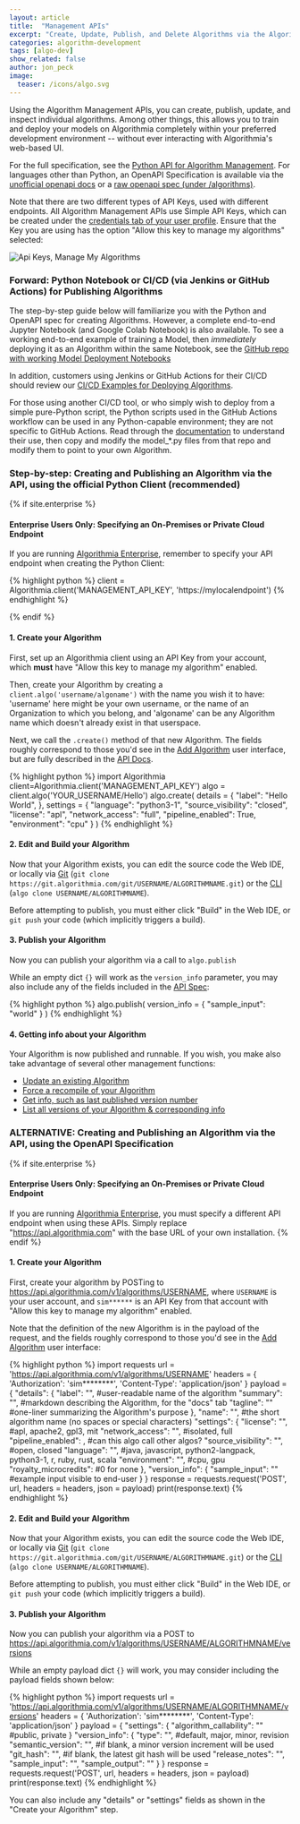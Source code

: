 ```yaml
---
layout: article
title:  "Management APIs"
excerpt: "Create, Update, Publish, and Delete Algorithms via the Algorithm Management API"
categories: algorithm-development
tags: [algo-dev]
show_related: false
author: jon_peck
image:
  teaser: /icons/algo.svg
---
```


Using the Algorithm Management APIs, you can create, publish, update, and inspect individual algorithms. Among other things, this allows you to train and deploy your models on Algorithmia completely within your preferred development environment -- without ever interacting with Algorithmia's web-based UI.

For the full specification, see the [Python API for Algorithm Management](https://docs.algorithmia.com/?python#algorithm-management-api). For languages other than Python, an OpenAPI Specification is available via the [unofficial openapi docs](https://documenter.getpostman.com/view/6515899/S1a1aoR6?#17e2a113-e38d-4bb9-b33b-17b24285d2d0) or a [raw openapi spec (under /algorithms)](/v1/openapispec).

Note that there are two different types of API Keys, used with different endpoints.  All Algorithm Management APIs use Simple API Keys, which can be created under the [credentials tab of your user profile]({{site.url}}/user#credentials).  Ensure that the Key you are using has the option "Allow this key to manage my algorithms" selected:

<img src="{{site.cdnurl}}{{site.baseurl}}/images/post_images/algorithm-management-api/api-key-manage-my-algorithms.png" alt="Api Keys, Manage My Algorithms" class="screenshot">

### Forward: Python Notebook or CI/CD (via Jenkins or GitHub Actions) for Publishing Algorithms

The step-by-step guide below will familiarize you with the Python and OpenAPI spec for creating Algorithms. However, a complete end-to-end Jupyter Notebook (and Google Colab Notebook) is also available. To see a working end-to-end example of training a Model, then *immediately* deploying it as an Algorithm within the same Notebook, see the [GitHub repo with working Model Deployment Notebooks](https://github.com/algorithmiaio/model-deployment)

In addition, customers using Jenkins or GitHub Actions for their CI/CD should review our [CI/CD Examples for Deploying Algorithms]({{site.baseurl}}/algorithm-development/ci-cd).

For those using another CI/CD tool, or who simply wish to deploy from a simple pure-Python script, the Python scripts used in the GitHub Actions workflow can be used in any Python-capable environment; they are not specific to GitHub Actions. Read through the [documentation](https://github.com/algorithmiaio/model-deployment/tree/master/githubactions_deploy_algorithmia#redeploying-retrained-models) to understand their use, then copy and modify the model_*.py files from that repo and modify them to point to your own Algorithm.

### Step-by-step: Creating and Publishing an Algorithm via the API, using the official Python Client (recommended)

{% if site.enterprise %}
#### Enterprise Users Only: Specifying an On-Premises or Private Cloud Endpoint
If you are running [Algorithmia Enterprise](/enterprise), remember to specify your API endpoint when creating the Python Client:

{% highlight python %}
client = Algorithmia.client('MANAGEMENT_API_KEY', 'https://mylocalendpoint')
{% endhighlight %}

{% endif %}

#### 1. Create your Algorithm

First, set up an Algorithmia client using an API Key from your account, which **must** have "Allow this key to manage my algorithm" enabled.

Then, create your Algorithm by creating a `client.algo('username/algoname')` with the name you wish it to have: 'username' here might be your own username, or the name of an Organization to which you belong, and 'algoname' can be any Algorithm name which doesn't already exist in that userspace.

Next, we call the `.create()` method of that new Algorithm. The fields roughly correspond to those you'd see in the [Add Algorithm]({{site.url}}{{site.baseurl}}/algorithm-development/algorithm-basics/your-first-algo/#create-your-first-algorithm) user interface, but are fully described in the [API Docs](https://docs.algorithmia.com/?python#create-an-algorithm).

{% highlight python %}
import Algorithmia
client=Algorithmia.client('MANAGEMENT_API_KEY')
algo = client.algo('YOUR_USERNAME/Hello')
algo.create(
    details = {
        "label": "Hello World",
    },
    settings = {
        "language": "python3-1",
        "source_visibility": "closed",
        "license": "apl",
        "network_access": "full",
        "pipeline_enabled": True,
        "environment": "cpu"
    }
)
{% endhighlight %}

#### 2. Edit and Build your Algorithm

Now that your Algorithm exists, you can edit the source code the Web IDE, or locally via [Git]({{site.cdnurl}}{{site.baseurl}}/algorithm-development/algorithm-basics/git) (`git clone https://git.algorithmia.com/git/USERNAME/ALGORITHMNAME.git`) or the [CLI]({{site.cdnurl}}{{site.baseurl}}/clients/cli) (`algo clone USERNAME/ALGORITHMNAME`).

Before attempting to publish, you must either click "Build" in the Web IDE, or `git push` your code (which implicitly triggers a build).

#### 3. Publish your Algorithm

Now you can publish your algorithm via a call to `algo.publish`

While an empty dict `{}` will work as the `version_info` parameter, you may also include any of the fields included in the [API Spec](https://docs.algorithmia.com/?python#publish-an-algorithm):

{% highlight python %}
algo.publish(
    version_info = {
        "sample_input": "world"
    }
)
{% endhighlight %}

#### 4. Getting info about your Algorithm

Your Algorithm is now published and runnable. If you wish, you make also take advantage of several other management functions:

* [Update an existing Algorithm](https://docs.algorithmia.com/?python#optional-update-an-algorithm)
* [Force a recompile of your Algorithm](https://docs.algorithmia.com/?python#optional-recompile-your-algorithm)
* [Get info, such as last published version number](https://docs.algorithmia.com/?python#get-info-about-an-an-algorithm)
* [List all versions of your Algorithm & corresponding info](https://docs.algorithmia.com/?python#list-versions-of-an-algorithm)


### ALTERNATIVE: Creating and Publishing an Algorithm via the API, using the OpenAPI Specification

{% if site.enterprise %}
#### Enterprise Users Only: Specifying an On-Premises or Private Cloud Endpoint
If you are running [Algorithmia Enterprise](/enterprise), you must specify a different API endpoint when using these APIs. Simply replace "https://api.algorithmia.com" with the base URL of your own installation.
{% endif %}

#### 1. Create your Algorithm

First, create your algorithm by POSTing to https://api.algorithmia.com/v1/algorithms/USERNAME, where `USERNAME` is your user account, and `sim******` is an API Key from that account with "Allow this key to manage my algorithm" enabled.

Note that the definition of the new Algorithm is in the payload of the request, and the fields roughly correspond to those you'd see in the [Add Algorithm]({{site.url}}{{site.baseurl}}/algorithm-development/algorithm-basics/your-first-algo/#create-your-first-algorithm) user interface:

{% highlight python %}
import requests
url = 'https://api.algorithmia.com/v1/algorithms/USERNAME'
headers = {
  'Authorization': 'sim********',
  'Content-Type': 'application/json'
}
payload = {
    "details": {
        "label": "<string>", #user-readable name of the algorithm
        "summary": "<string>", #markdown describing the Algorithm, for the "docs" tab
        "tagline": "<string>" #one-liner summarizing the Algorithm's purpose
    },
    "name": "<string>", #the short algorithm name (no spaces or special characters)
    "settings": {
        "license": "<string>", #apl, apache2, gpl3, mit
        "network_access": "<string>", #isolated, full
        "pipeline_enabled": <boolean>, #can this algo call other algos?
        "source_visibility": "<string>", #open, closed
        "language": "<string>", #java, javascript, python2-langpack, python3-1, r, ruby, rust, scala
        "environment": "<string>", #cpu, gpu
        "royalty_microcredits": <integer> #0 for none
    },
    "version_info": {
        "sample_input": "<string>" #example input visible to end-user
    }
}
response = requests.request('POST', url, headers = headers, json = payload)
print(response.text)
{% endhighlight %}

#### 2. Edit and Build your Algorithm

Now that your Algorithm exists, you can edit the source code the Web IDE, or locally via [Git]({{site.cdnurl}}{{site.baseurl}}/algorithm-development/algorithm-basics/git) (`git clone https://git.algorithmia.com/git/USERNAME/ALGORITHMNAME.git`) or the [CLI]({{site.cdnurl}}{{site.baseurl}}/clients/cli) (`algo clone USERNAME/ALGORITHMNAME`).

Before attempting to publish, you must either click "Build" in the Web IDE, or `git push` your code (which implicitly triggers a build).

#### 3. Publish your Algorithm

Now you can publish your algorithm via a POST to https://api.algorithmia.com/v1/algorithms/USERNAME/ALGORITHMNAME/versions

While an empty payload dict `{}` will work, you may consider including the payload fields shown below:

{% highlight python %}
import requests
url = 'https://api.algorithmia.com/v1/algorithms/USERNAME/ALGORITHMNAME/versions'
headers = {
  'Authorization': 'sim********',
  'Content-Type': 'application/json'
}
payload = {
    "settings": {
        "algorithm_callability": "<string>" #public, private
    }
    "version_info": {
        "type": "<string>", #default, major, minor, revision
        "semantic_version": "<string>", #if blank, a minor version increment will be used
        "git_hash": "<string>", #if blank, the latest git hash will be used
        "release_notes": "<string>",
        "sample_input": "<string>",
        "sample_output": "<string>"
    }
}
response = requests.request('POST', url, headers = headers, json = payload)
print(response.text)
{% endhighlight %}

You can also include any "details" or "settings" fields as shown in the "Create your Algorithm" step.
